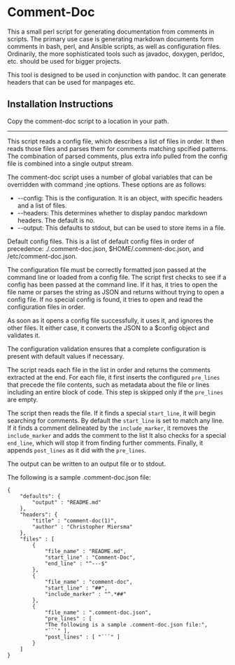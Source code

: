 Comment-Doc
===========

This a small perl script for generating documentation from comments in scripts.
The primary use case is generating markdown documents form comments in bash,
perl, and Ansible scripts, as well as configuration files. Ordinarily, the
more sophisticated tools such as javadoc, doxygen, perldoc, etc. should be used for bigger projects.

This tool is designed to be used in conjunction with pandoc. It can generate headers
that can be used for manpages etc.

Installation Instructions
-------------------------

Copy the comment-doc script to a location in your path.

---

This script reads a config file, which describes a list
of files in order. It then reads those files and parses them
for comments matching spcified patterns. The combination of
parsed comments, plus extra info pulled from the config file
is combined into a single output stream.

The comment-doc script uses a number of global variables that can be overridden with command ;ine options. These options are as follows:
- --config: This is the configuration. It is an object, with specific headers and a list of files.
- --headers: This determines whether to display pandoc markdown headers. The default is no.
- --output: This defaults to stdout, but can be used to store items in a file.

Default config files. This is a list of default config files in order of precedence: ./.comment-doc.json, $HOME/.comment-doc.json, and /etc/comment-doc.json.

The configuration file must be correctly formatted json passed at the command line
or loaded from a config file.
The script first checks to see if a config has been passed
at the command line.
If it has, it tries to open the file name or parses the 
string as JSON and returns without trying to open a config file.
If no special config is found, it tries to open and read the configuration files in order.

As soon as it opens a config file successfully, it uses it, and ignores the other files.
It either case, it converts the JSON to a $config object and validates it.

The configuration validation ensures that a complete
configuration is present with default values if necessary.

The script reads each file in the list in order and returns
the comments extracted at the end.
For each file, it first inserts the configured `pre_lines`
that precede the file contents, such as metadata about the file
or lines including an entire block of code.
This step is skipped only if the `pre_lines` are empty.

The script then reads the file.
If it finds a special `start_line`, it will begin searching for comments.
By default the `start_line` is set to match any line.
If it finds a comment delineated by the `include_marker`,
it removes the `include_marker` and adds the comment to the list
It also checks for a special `end_line`, which will stop it from finding further comments.
Finally, it appends `post_lines` as it did with the `pre_lines`.

The output can be written to an output file or to stdout.

The following is a sample .comment-doc.json file:
```
{
    "defaults": {
        "output" : "README.md"
    },
    "headers": { 
        "title" : "comment-doc(1)",
        "author" : "Christopher Miersma"
    },    
    "files" : [
        {
            "file_name" : "README.md",
            "start_line" : "Comment-Doc",
            "end_line" : "^---$"
        },        
        {
            "file_name" : "comment-doc",
            "start_line" : "##",
            "include_marker" : "^.*##"
        },
        {
            "file_name" : ".comment-doc.json",
            "pre_lines" : [
            "The following is a sample .comment-doc.json file:",
            "```" ],
            "post_lines" : [ "```" ]
        }
    ]
}
```
